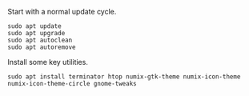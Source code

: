 Start with a normal update cycle.

```
sudo apt update
sudo apt upgrade
sudo apt autoclean
sudo apt autoremove
```

Install some key utilities.

```
sudo apt install terminator htop numix-gtk-theme numix-icon-theme numix-icon-theme-circle gnome-tweaks
```
